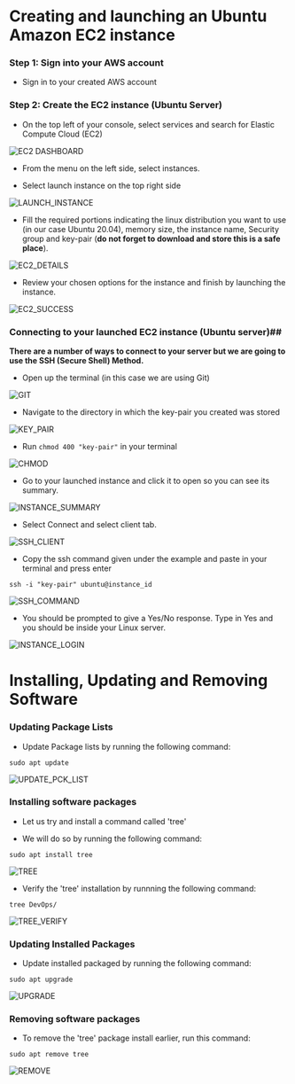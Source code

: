 # Creating and launching an Ubuntu Amazon EC2 instance

### Step 1: Sign into your AWS account

- Sign in to your created AWS account

### Step 2: Create the EC2 instance (Ubuntu Server)

- On the top left of your console, select services and search for Elastic Compute Cloud (EC2)

![EC2 DASHBOARD](/Create_EC2_Instance/Images/EC2_DASHBOARD.png)

- From the menu on the left side, select instances.

- Select launch instance on the top right side

![LAUNCH_INSTANCE](/Create_EC2_Instance/Images/LAUNCH_INSTANCE.png)

- Fill the required portions indicating the linux distribution you want to use (in our case Ubuntu 20.04), memory size, the instance name, Security group and key-pair (**do not forget to download and store this is a safe place**).

![EC2_DETAILS](/Create_EC2_Instance/Images/EC2_DETAILS.png)

- Review your chosen options for the instance and finish by launching the instance.

![EC2_SUCCESS](/Create_EC2_Instance/Images/EC2_SUCCESS.png)

### Connecting to your launched EC2 instance (Ubuntu server)##

**There are a number of ways to connect to your server but we are going to use the SSH (Secure Shell) Method.**

- Open up the terminal (in this case we are using Git)

![GIT](/Create_EC2_Instance/Images/GIT.png)

- Navigate to the directory in which the key-pair you created was stored

![KEY_PAIR](/Create_EC2_Instance/Images/KEY_PAIR.png)

- Run `chmod 400 "key-pair"` in your terminal

![CHMOD](/Create_EC2_Instance/Images/CHMOD.png)

- Go to your launched instance and click it to open so you can see its summary.

![INSTANCE_SUMMARY](/Create_EC2_Instance/Images/INSTANCE_SUMMARY.png)

- Select Connect and select client tab.

![SSH_CLIENT](/Create_EC2_Instance/Images/SSH_CLIENT.png)

- Copy the ssh command given under the example and paste in your terminal and press enter
```
ssh -i "key-pair" ubuntu@instance_id
```

![SSH_COMMAND](/Create_EC2_Instance/Images/SSH_COMMAND.png)

- You should be prompted to give a Yes/No response. Type in Yes and you should be inside your Linux server.

![INSTANCE_LOGIN](/Create_EC2_Instance/Images/INSTANCE_LOGIN.png)

# Installing, Updating and Removing Software

### Updating Package Lists

- Update Package lists by running the following command:

```
sudo apt update
```

![UPDATE_PCK_LIST](/Create_EC2_Instance/Images/UPDATE_PCK_LIST.png)

### Installing software packages

- Let us try and install a command called 'tree'

- We will do so by running the following command:

```
sudo apt install tree
```

![TREE](/Create_EC2_Instance/Images/TREE.png)

- Verify the 'tree' installation by runnning the following command:
```
tree DevOps/
```

![TREE_VERIFY](/Create_EC2_Instance/Images/TREE_VERIFY.png)

### Updating Installed Packages

- Update installed packaged by running the following command:

```
sudo apt upgrade
```

![UPGRADE](/Create_EC2_Instance/Images/UPGRADE.png)

### Removing software packages

- To remove the 'tree' package install earlier, run this command:

```
sudo apt remove tree
```

![REMOVE](/Create_EC2_Instance/Images/REMOVE.png)
